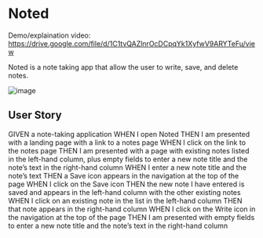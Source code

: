 # Noted

Demo/explaination video: https://drive.google.com/file/d/1C1tvQAZlnrOcDCpqYk1XyfwV9ARYTeFu/view

Noted is a note taking app that allow the user to write, save, and delete notes. 

![image](https://user-images.githubusercontent.com/79875711/120874607-1935de80-c56d-11eb-9d0a-d4558aa68cb1.png)


## User Story

GIVEN a note-taking application
WHEN I open Noted
THEN I am presented with a landing page with a link to a notes page
WHEN I click on the link to the notes page
THEN I am presented with a page with existing notes listed in the left-hand column, plus empty fields to enter a new note title and the note’s text in the right-hand column
WHEN I enter a new note title and the note’s text
THEN a Save icon appears in the navigation at the top of the page
WHEN I click on the Save icon
THEN the new note I have entered is saved and appears in the left-hand column with the other existing notes
WHEN I click on an existing note in the list in the left-hand column
THEN that note appears in the right-hand column
WHEN I click on the Write icon in the navigation at the top of the page
THEN I am presented with empty fields to enter a new note title and the note’s text in the right-hand column
